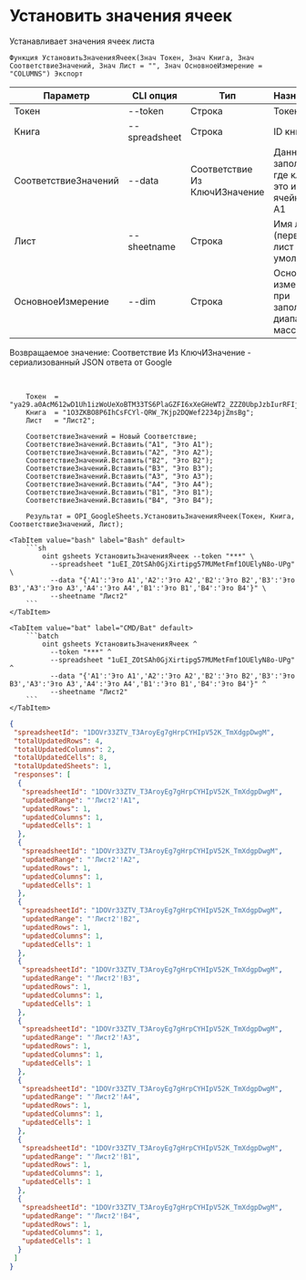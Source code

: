 ﻿---
sidebar_position: 1
---

# Установить значения ячеек
 Устанавливает значения ячеек листа



`Функция УстановитьЗначенияЯчеек(Знач Токен, Знач Книга, Знач СоответствиеЗначений, Знач Лист = "", Знач ОсновноеИзмерение = "COLUMNS") Экспорт`

  | Параметр | CLI опция | Тип | Назначение |
  |-|-|-|-|
  | Токен | --token | Строка | Токен |
  | Книга | --spreadsheet | Строка | ID книги |
  | СоответствиеЗначений | --data | Соответствие Из КлючИЗначение | Данные заполнения, где ключ это имя ячейки вида A1 |
  | Лист | --sheetname | Строка | Имя листа (первый лист по умолчанию) |
  | ОсновноеИзмерение | --dim | Строка | Основное измерение при заполнении диапазона массивом |

  
  Возвращаемое значение:   Соответствие Из КлючИЗначение - сериализованный JSON ответа от Google

<br/>




```bsl title="Пример кода"
    Токен  = "ya29.a0AcM612wD1Uh1izWoUeXoBTM33TS6PlaGZFI6xXeGHeWT2_ZZZ0UbpJzbIurRFIjYKBnh4ZJ0HEgC9HNppTpTV6hgI7ZOwZO6J5KZlEbzH...";
    Книга  = "1O3ZKBO8P6IhCsFCYl-QRW_7Kjp2DQWef2234pjZmsBg";
    Лист   = "Лист2";

    СоответствиеЗначений = Новый Соответствие;
    СоответствиеЗначений.Вставить("A1", "Это A1");
    СоответствиеЗначений.Вставить("A2", "Это A2");
    СоответствиеЗначений.Вставить("B2", "Это B2");
    СоответствиеЗначений.Вставить("B3", "Это B3");
    СоответствиеЗначений.Вставить("A3", "Это A3");
    СоответствиеЗначений.Вставить("A4", "Это A4");
    СоответствиеЗначений.Вставить("B1", "Это B1");
    СоответствиеЗначений.Вставить("B4", "Это B4");

    Результат = OPI_GoogleSheets.УстановитьЗначенияЯчеек(Токен, Книга, СоответствиеЗначений, Лист);
```
    

 <Tabs>
  
    <TabItem value="bash" label="Bash" default>
        ```sh
            oint gsheets УстановитьЗначенияЯчеек --token "***" \
              --spreadsheet "1uEI_ZOtSAh0GjXirtipg57MUMetFmf1OUElyN8o-UPg" \
              --data "{'A1':'Это A1','A2':'Это A2','B2':'Это B2','B3':'Это B3','A3':'Это A3','A4':'Это A4','B1':'Это B1','B4':'Это B4'}" \
              --sheetname "Лист2"
        ```
    </TabItem>
  
    <TabItem value="bat" label="CMD/Bat" default>
        ```batch
            oint gsheets УстановитьЗначенияЯчеек ^
              --token "***" ^
              --spreadsheet "1uEI_ZOtSAh0GjXirtipg57MUMetFmf1OUElyN8o-UPg" ^
              --data "{'A1':'Это A1','A2':'Это A2','B2':'Это B2','B3':'Это B3','A3':'Это A3','A4':'Это A4','B1':'Это B1','B4':'Это B4'}" ^
              --sheetname "Лист2"
        ```
    </TabItem>
</Tabs>


```json title="Результат"
{
 "spreadsheetId": "1DOVr33ZTV_T3AroyEg7gHrpCYHIpV52K_TmXdgpDwgM",
 "totalUpdatedRows": 4,
 "totalUpdatedColumns": 2,
 "totalUpdatedCells": 8,
 "totalUpdatedSheets": 1,
 "responses": [
  {
   "spreadsheetId": "1DOVr33ZTV_T3AroyEg7gHrpCYHIpV52K_TmXdgpDwgM",
   "updatedRange": "'Лист2'!A1",
   "updatedRows": 1,
   "updatedColumns": 1,
   "updatedCells": 1
  },
  {
   "spreadsheetId": "1DOVr33ZTV_T3AroyEg7gHrpCYHIpV52K_TmXdgpDwgM",
   "updatedRange": "'Лист2'!A2",
   "updatedRows": 1,
   "updatedColumns": 1,
   "updatedCells": 1
  },
  {
   "spreadsheetId": "1DOVr33ZTV_T3AroyEg7gHrpCYHIpV52K_TmXdgpDwgM",
   "updatedRange": "'Лист2'!B2",
   "updatedRows": 1,
   "updatedColumns": 1,
   "updatedCells": 1
  },
  {
   "spreadsheetId": "1DOVr33ZTV_T3AroyEg7gHrpCYHIpV52K_TmXdgpDwgM",
   "updatedRange": "'Лист2'!B3",
   "updatedRows": 1,
   "updatedColumns": 1,
   "updatedCells": 1
  },
  {
   "spreadsheetId": "1DOVr33ZTV_T3AroyEg7gHrpCYHIpV52K_TmXdgpDwgM",
   "updatedRange": "'Лист2'!A3",
   "updatedRows": 1,
   "updatedColumns": 1,
   "updatedCells": 1
  },
  {
   "spreadsheetId": "1DOVr33ZTV_T3AroyEg7gHrpCYHIpV52K_TmXdgpDwgM",
   "updatedRange": "'Лист2'!A4",
   "updatedRows": 1,
   "updatedColumns": 1,
   "updatedCells": 1
  },
  {
   "spreadsheetId": "1DOVr33ZTV_T3AroyEg7gHrpCYHIpV52K_TmXdgpDwgM",
   "updatedRange": "'Лист2'!B1",
   "updatedRows": 1,
   "updatedColumns": 1,
   "updatedCells": 1
  },
  {
   "spreadsheetId": "1DOVr33ZTV_T3AroyEg7gHrpCYHIpV52K_TmXdgpDwgM",
   "updatedRange": "'Лист2'!B4",
   "updatedRows": 1,
   "updatedColumns": 1,
   "updatedCells": 1
  }
 ]
}
```

